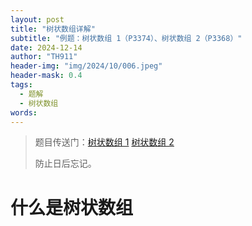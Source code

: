 ```yaml
---
layout: post
title: "树状数组详解"
subtitle: "例题：树状数组 1（P3374）、树状数组 2（P3368）"
date: 2024-12-14
author: "TH911"
header-img: "img/2024/10/006.jpeg"
header-mask: 0.4
tags:
  - 题解
  - 树状数组
words:
---
```


> 题目传送门：[树状数组 1](https://www.luogu.com.cn/problem/P3374) [树状数组 2](https://www.luogu.com.cn/problem/P3368)
>
> 防止日后忘记。

# 什么是树状数组